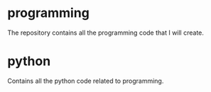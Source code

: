 # programming
The repository contains all the programming code that I will create.

# python
Contains all the python code related to programming.
